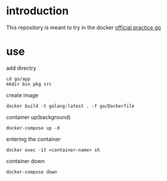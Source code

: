 # introduction
This repository is meant to try in the docker [official practice go](https://golang.org/doc/code.html)

# use
add directry
```
cd go/app
mkdir bin pkg src
```

create image 
```
docker build -t golang:latest . -f go/Dockerfile
```

container up(background)
```
docker-compose up -d
```

entering the container
```
docker exec -it <container-name> sh
```

container down
```
docker-compose down
```


